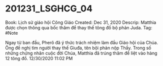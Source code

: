 # 201231_LSGHCG_04

Book: Lịch sử giáo hội Công Giáo
Created: Dec 31, 2020
Descrip: Matthia được chọn thông qua bốc thăm để thay thế tông đồ bộ phản Juda.
Tag: #Note

Ngay từ ban đầu, Pherô đã ý thức trách nhiệm làm đầu Giáo hội của Chúa. Ông đề nghị tìm người thay thế Giuđa, tên bội phản nộp Thầy. Trong số những chứng nhân cuộc đời Chúa, Matthia đã trúng thăm để liệt vào hàng 12 tông đồ.
12/30/2020 11:02 PM